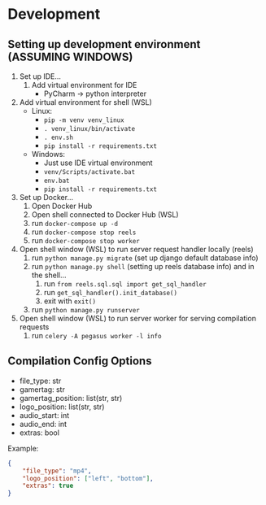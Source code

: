 # Development

## Setting up development environment (ASSUMING WINDOWS)
1. Set up IDE...
    1. Add virtual environment for IDE
        - PyCharm -> python interpreter
1. Add virtual environment for shell (WSL)
    - Linux: 
        - `pip -m venv venv_linux`
        - `. venv_linux/bin/activate`
        - `. env.sh`
        - `pip install -r requirements.txt`
    - Windows:
        - Just use IDE virtual environment
        - `venv/Scripts/activate.bat`
        - `env.bat`
        - `pip install -r requirements.txt`
1. Set up Docker...
    1. Open Docker Hub
    1. Open shell connected to Docker Hub (WSL)
    1. run `docker-compose up -d`
    1. run `docker-compose stop reels`
    1. run `docker-compose stop worker`
1. Open shell window (WSL) to run server request handler locally (reels)
    1. run `python manage.py migrate` (set up django default database info)
    1. run `python manage.py shell` (setting up reels database info) and in the shell...
        1. run `from reels.sql.sql import get_sql_handler`
        1. run `get_sql_handler().init_database()`
        1. exit with `exit()`
    1. run `python manage.py runserver`
1. Open shell window (WSL) to run server worker for serving compilation requests
    1. run `celery -A pegasus worker -l info`
    
## Compilation Config Options

- file_type: str
- gamertag: str 
- gamertag_position: list(str, str)
- logo_position: list(str, str)
- audio_start: int
- audio_end: int
- extras: bool

Example:
```json
{ 
    "file_type": "mp4",
    "logo_position": ["left", "bottom"],
    "extras": true
}
```